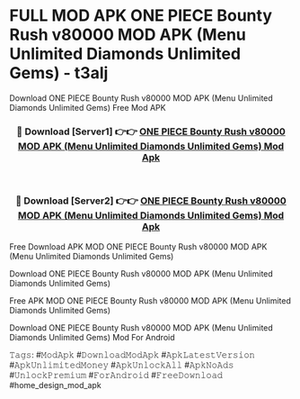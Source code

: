 # FULL MOD APK ONE PIECE Bounty Rush v80000 MOD APK (Menu Unlimited Diamonds Unlimited Gems) - t3alj
Download ONE PIECE Bounty Rush v80000 MOD APK (Menu Unlimited Diamonds Unlimited Gems) Free Mod APK

<div align="center">
<h3>🔴 Download [Server1] 👉👉 <a href="https://apk-comot.site?title=ONE_PIECE_Bounty_Rush_v80000_MOD_APK_(Menu_Unlimited_Diamonds_Unlimited_Gems)">ONE PIECE Bounty Rush v80000 MOD APK (Menu Unlimited Diamonds Unlimited Gems) Mod Apk</a></h3><br>

<h3>🔴 Download [Server2] 👉👉 <a href="https://apk-comot.site?title=ONE_PIECE_Bounty_Rush_v80000_MOD_APK_(Menu_Unlimited_Diamonds_Unlimited_Gems)">ONE PIECE Bounty Rush v80000 MOD APK (Menu Unlimited Diamonds Unlimited Gems) Mod Apk</a></h3>
</div>


Free Download APK MOD ONE PIECE Bounty Rush v80000 MOD APK (Menu Unlimited Diamonds Unlimited Gems)

Download ONE PIECE Bounty Rush v80000 MOD APK (Menu Unlimited Diamonds Unlimited Gems) 

Free APK MOD ONE PIECE Bounty Rush v80000 MOD APK (Menu Unlimited Diamonds Unlimited Gems) 

Download ONE PIECE Bounty Rush v80000 MOD APK (Menu Unlimited Diamonds Unlimited Gems) Mod For Android

𝚃𝚊𝚐𝚜: #𝙼𝚘𝚍𝙰𝚙𝚔 #𝙳𝚘𝚠𝚗𝚕𝚘𝚊𝚍𝙼𝚘𝚍𝙰𝚙𝚔 #𝙰𝚙𝚔𝙻𝚊𝚝𝚎𝚜𝚝𝚅𝚎𝚛𝚜𝚒𝚘𝚗 #𝙰𝚙𝚔𝚄𝚗𝚕𝚒𝚖𝚒𝚝𝚎𝚍𝙼𝚘𝚗𝚎𝚢 #𝙰𝚙𝚔𝚄𝚗𝚕𝚘𝚌𝚔𝙰𝚕𝚕 #𝙰𝚙𝚔𝙽𝚘𝙰𝚍𝚜 #𝚄𝚗𝚕𝚘𝚌𝚔𝙿𝚛𝚎𝚖𝚒𝚞𝚖 #𝙵𝚘𝚛𝙰𝚗𝚍𝚛𝚘𝚒𝚍 #𝙵𝚛𝚎𝚎𝙳𝚘𝚠𝚗𝚕𝚘𝚊𝚍 #home_design_mod_apk